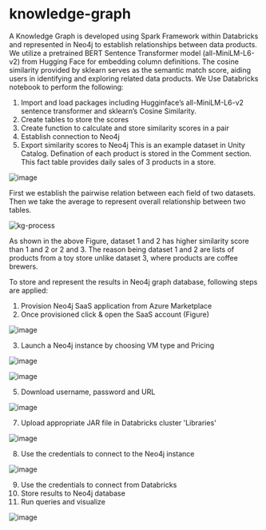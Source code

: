 # knowledge-graph
A Knowledge Graph is developed using Spark Framework within Databricks and represented in Neo4j to establish relationships between data products. We utilize a pretrained BERT Sentence Transformer model (all-MiniLM-L6-v2) from Hugging Face for embedding column definitions. The cosine similarity provided by sklearn serves as the semantic match score, aiding users in identifying and exploring related data products. We Use Databricks notebook to perform the following:
1. Import and load packages including Hugginface’s all-MiniLM-L6-v2 sentence transformer and sklearn’s Cosine Similarity.
2. Create tables to store the scores
3. Create function to calculate and store similarity scores in a pair
4. Establish connection to Neo4j
5. Export similarity scores to Neo4j
This is an example dataset in Unity Catalog. Defination of each product is stored in the Comment section. This fact table provides daily sales of 3 products in a store.

![image](https://github.com/uddin007/knowledge-graph/assets/37245809/372109c4-24b3-494e-aff5-cdb3e8170569)

First we establish the pairwise relation between each field of two datasets. Then we take the average to represent overall relationship between two tables. 

![kg-process](https://github.com/uddin007/knowledge-graph/assets/37245809/6c0aa0cf-c9c4-4dee-b618-3feab0dfaec0)

As shown in the above Figure, dataset 1 and 2 has higher similarity score than 1 and 2 or 2 and 3. The reason being dataset 1 and 2 are lists of products from a toy store unlike dataset 3, where products are coffee brewers. 

To store and represent the results in Neo4j graph database, following steps are applied:
1. Provision Neo4j SaaS application from Azure Marketplace
2. Once provisioned click & open the SaaS account (Figure)

![image](https://github.com/uddin007/knowledge-graph/assets/37245809/9bab86bf-5c72-42fc-bf1c-dabffec71fbb)

3. Launch a Neo4j instance by choosing VM type and Pricing

![image](https://github.com/uddin007/knowledge-graph/assets/37245809/6ae0c84f-5ead-46b4-b218-e625675677c3)

![image](https://github.com/uddin007/knowledge-graph/assets/37245809/c962ee27-8bcd-47d3-96ec-863db51bf859)

5. Download username, password and URL

![image](https://github.com/uddin007/knowledge-graph/assets/37245809/08103812-41ad-4df8-ba08-970346ad47e8)

7. Upload appropriate JAR file in Databricks cluster 'Libraries'

![image](https://github.com/uddin007/knowledge-graph/assets/37245809/546f0a6d-375a-4541-a841-3b917481352d)

8. Use the credentials to connect to the Neo4j instance

![image](https://github.com/uddin007/knowledge-graph/assets/37245809/7b8ef379-37d2-4d66-81d2-dfebb042e8ae)

9. Use the credentials to connect from Databricks 
10. Store results to Neo4j database
11. Run queries and visualize

![image](https://github.com/uddin007/knowledge-graph/assets/37245809/af4b593d-711c-442d-98fc-9cbf48e315d6)






